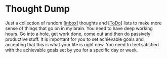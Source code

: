 # Thought Dump 
Just a collection of random [[inbox]] thoughts and [[ToDo]] lists to make more sense of things that go on in my brain. 
You need to have deep working hours. Go into a hole, get work done, come out and then do passively productive stuff. 
It is important for you to set achievable goals and accepting that this is what your life is right now. You need to feel satisfied with the achievable goals set by you for a specific day or week. 

[//begin]: # "Autogenerated link references for markdown compatibility"
[inbox]: inbox "Inbox"
[foam-tips]: foam-tips "Foam tips"
[todo]: todo "ToDo"
[//end]: # "Autogenerated link references"